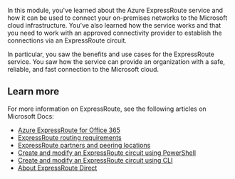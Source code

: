 In this module, you've learned about the Azure ExpressRoute service and how it can be used to connect your on-premises networks to the Microsoft cloud infrastructure. You've also learned how the service works and that you need to work with an approved connectivity provider to establish the connections via an ExpressRoute circuit. 

In particular, you saw the benefits and use cases for the ExpressRoute service. You saw how the service can provide an organization with a safe, reliable, and fast connection to the Microsoft cloud.

## Learn more

For more information on ExpressRoute, see the following articles on Microsoft Docs:

- [Azure ExpressRoute for Office 365](https://docs.microsoft.com/office365/enterprise/azure-expressroute)
- [ExpressRoute routing requirements](https://docs.microsoft.com/azure/expressroute/expressroute-routing)
- [ExpressRoute partners and peering locations](https://docs.microsoft.com/azure/expressroute/expressroute-locations-provider)
- [Create and modify an ExpressRoute circuit using PowerShell](https://docs.microsoft.com/azure/expressroute/expressroute-howto-circuit-arm)
- [Create and modify an ExpressRoute circuit using CLI](https://docs.microsoft.com/azure/expressroute/howto-circuit-cli)
- [About ExpressRoute Direct](https://docs.microsoft.com/azure/expressroute/expressroute-erdirect-about)
